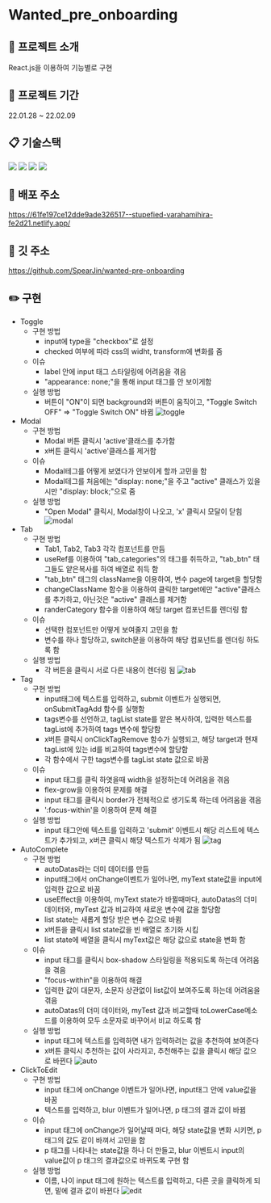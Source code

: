 # Wanted_pre_onboarding

## :raised_hands: 프로젝트 소개
React.js을 이용하여 기능별로 구현

## :date: 프로젝트 기간
22.01.28 ~ 22.02.09

## :clipboard: 기술스택
<img src="https://img.shields.io/badge/html-E34F26?style=for-the-badge&logo=html5&logoColor=white">  <img src="https://img.shields.io/badge/css-1572B6?style=for-the-badge&logo=css3&logoColor=white">  <img src="https://img.shields.io/badge/react-61DAFB?style=for-the-badge&logo=react&logoColor=black">  <img src="https://img.shields.io/badge/styledcomponents-DB7093?style=for-the-badge&logo=styled-components&logoColor=white">

## :paperclip: 배포 주소
https://61fe197ce12dde9ade326517--stupefied-varahamihira-fe2d21.netlify.app/

## :postbox: 깃 주소
https://github.com/SpearJin/wanted-pre-onboarding

## :pencil2: 구현
  * Toggle
    * 구현 방법
      * input에 type을 "checkbox"로 설정
      * checked 여부에 따라 css의 widht, transform에 변화를 줌
    * 이슈
      * label 안에 input 태그 스타일링에 어려움을 겪음
      * "appearance: none;"을 통해 input 태그를 안 보이게함
    * 실행 방법
      * 버튼이 "ON"이 되면 background와 버튼이 움직이고, "Toggle Switch OFF" => "Toggle Switch ON" 바뀜
      ![toggle](https://user-images.githubusercontent.com/87363129/152633223-32b68f69-7ee7-4118-b0d1-50fe97ff1f89.gif)
  * Modal
    * 구현 방법
      * Modal 버튼 클릭시 'active'클래스를 추가함
      * x버튼 클릭시 'active'클래스를 제거함
    * 이슈
      * Modal테그를 어떻게 보였다가 안보이게 할까 고민을 함
      * Modal테그를 처음에는 "display: none;"을 주고 "active" 클래스가 있을시만 "display: block;"으로 줌
    * 실행 방법
      * "Open Modal" 클릭시, Modal창이 나오고, 'x' 클릭시 모달이 닫힘
      ![modal](https://user-images.githubusercontent.com/87363129/152633587-de4f4974-b001-4464-baf4-5c6767d607b9.gif)
  * Tab
    * 구현 방법
      * Tab1, Tab2, Tab3 각각 컴포넌트를 만듬
      * useRef를 이용하여 "tab_categories"의 태그를 취득하고, "tab_btn" 태그들도 얕은복사를 하여 배열로 취득 함
      * "tab_btn" 태그의 className을 이용하여, 변수 page에 target을 할당함
      * changeClassName 함수을 이용하여 클릭한 target에만 "active"클래스를 추가하고, 아닌것은 "active" 클래스를 제거함
      * randerCategory 함수을 이용하여 해당 target 컴포넌트를 렌더링 함 
    * 이슈
      * 선택한 컴포넌트만 어떻게 보여줄지 고민을 함
      * 변수를 하나 할당하고, switch문을 이용하여 해당 컴포넌트를 렌더링 하도록 함
    * 실행 방법
      * 각 버튼을 클릭시 서로 다른 내용이 렌더링 됨
      ![tab](https://user-images.githubusercontent.com/87363129/152634937-82791c59-9bd4-4bba-8fc9-f797f504563d.gif)
 * Tag
     * 구현 방법
       * input태그에 텍스트를 입력하고, submit 이벤트가 실행되면, onSubmitTagAdd 함수를 실행함
       * tags변수를 선언하고, tagList state를 얕은 복사하여, 입력한 텍스트를 tagList에 추가하여 tags 변수에 할당함
       * x버튼 클릭시 onClickTagRemove 함수가 실행되고, 해당 target과 현재 tagList에 있는 id를 비교하여 tags변수에 할당함
       * 각 함수에서 구한 tags변수를 tagList state 값으로 바꿈
     * 이슈
       * input 태그를 클릭 하엿을때 width을 설정하는데 어려움을 겪음
       * flex-grow을 이용하여 문제를 해결
       * input 태그를 클릭시 border가 전체적으로 생기도록 하는데 어려움을 겪음
       * ':focus-within'을 이용하여 문제 해결
     * 실행 방법
       * input 태그안에 텍스트를 입력하고 'submit' 이벤트시 해당 리스트에 텍스트가 추가되고, x버큰 클릭시 해당 텍스트가 삭제가 됨
       ![tag](https://user-images.githubusercontent.com/87363129/152635297-335a8785-a7a6-4a5b-9d95-c16e1f3d2159.gif)
 * AutoComplete
     * 구현 방법
       * autoDatas라는 더미 데이터를 만듬
       * input태그에서 onChange이벤트가 일어나면, myText state값을 input에 입력한 값으로 바꿈
       * useEffect을 이용하여, myText state가 바뀔때마다, autoDatas의 더미 데이터와, myTest 값과 비교하여 새로운 변수에 값을 할당함
       * list state는 새롭게 할당 받은 변수 값으로 바뀜
       * x버튼을 클릭시 list state값을 빈 배열로 초기화 시킴
       * list state에 배열을 클릭시 myText값은 해당 값으로 state을 변화 함
     * 이슈
       * input 태그를 클릭시 box-shadow 스타일링을 적용되도록 하는데 어려움을 겪음
       * "focus-within"을 이용하여 해결
       * 입력한 값이 대문자, 소문자 상관없이 list값이 보여주도록 하는데 어려움을 겪음
       * autoDatas의 더미 데이터와, myTest 값과 비교할때 toLowerCase메소드를 이용하여 모두 소문자로 바꾸어서 비교 하도록 함
     * 실행 방법
       * input 태그에 텍스트를 입력하면 내가 입력하려는 값을 추천하여 보여준다
       * x버튼 클릭시 추천하는 값이 사라지고, 추천해주는 값을 클릭시 해당 값으로 바뀐다
       ![auto](https://user-images.githubusercontent.com/87363129/152635664-2b939a9f-a689-4763-8cfd-b9c82e9361e6.gif)
 * ClickToEdit
     * 구현 방법
       * input 태그에 onChange 이벤트가 일어나면, input태그 안에 value값을 바꿈
       * 텍스트를 입력하고, blur 이벤트가 일어나면, p 태그의 결과 값이 바뀜
     * 이슈
       * input 태그에 onChange가 일어날때 마다, 해당 state값을 변화 시키면, p 태그의 값도 같이 바껴서 고민을 함
       * p 태그를 나타내는 state값을 하나 더 만들고, blur 이벤트시 input의 value값이 p 태그의 결과값으로 바뀌도록 구현 함
     * 실행 방법
       * 이름, 나이 input 태그에 원하는 텍스트를 입력하고, 다른 곳을 클릭하게 되면, 밑에 결과 값이 바뀐다
       ![edit](https://user-images.githubusercontent.com/87363129/152635994-6fb71f67-6419-46c0-9465-ac2763df5f99.gif)


    
